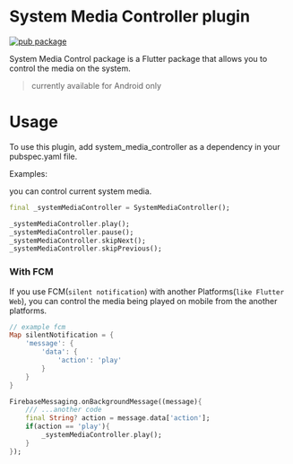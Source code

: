 # System Media Controller plugin
<?code-excerpt path-base="example/lib"?>

[![pub package](https://img.shields.io/badge/pub-v0.0.1-blue)](https://pub.dev/packages/system_media_controller)


System Media Control package is a Flutter package that allows you to control the media on the system. 
> currently available for Android only

# Usage

To use this plugin, add system_media_controller as a dependency in your pubspec.yaml file.


Examples:

you can control current system media.

~~~dart
final _systemMediaController = SystemMediaController();

_systemMediaController.play();
_systemMediaController.pause();
_systemMediaController.skipNext();
_systemMediaController.skipPrevious();
~~~



### With FCM

If you use FCM(`silent notification`) with another Platforms(`like Flutter Web`), you can control the media being played on mobile from the another platforms.

~~~dart
// example fcm 
Map silentNotification = {
    'message': {
        'data': {
            'action': 'play'
        }
    }
}

FirebaseMessaging.onBackgroundMessage((message){
    /// ...another code
    final String? action = message.data['action'];
    if(action == 'play'){
        _systemMediaController.play();
    }
});
~~~

